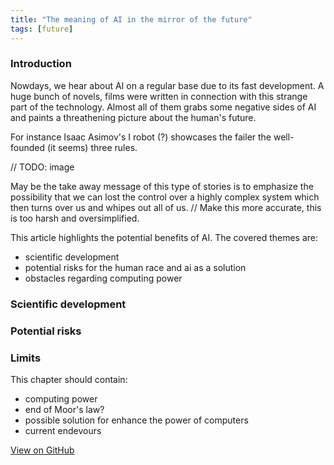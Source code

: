 ```yaml
---
title: "The meaning of AI in the mirror of the future"
tags: [future]
---
```


### Introduction
Nowdays, we hear about AI on a regular base due to its fast development. A huge bunch of novels, films were written in connection with this strange part of the technology. Almost all of them grabs some negative sides of AI and paints a threathening picture about the human's future. 

For instance Isaac Asimov's I robot (?) showcases the failer the well-founded (it seems) three rules. 

// TODO: image

May be the take away message of this type of stories is to emphasize the possibility that we can lost the control over a highly complex system which then turns over us and whipes out all of us. // Make this more accurate, this is too harsh and oversimplified. 

This article highlights the potential benefits of AI. The covered themes are:

- scientific development
- potential risks for the human race and ai as a solution
- obstacles regarding computing power

### Scientific development

### Potential risks

### Limits

This chapter should contain:

* computing power
* end of Moor's law?
* possible solution for enhance the power of computers
* current endevours


<a href="https://github.com/adamtiger/ai/tree/code" target="_blank" class="btn btn-success"><i class="fa fa-github fa-lg"></i> View on GitHub</a>
